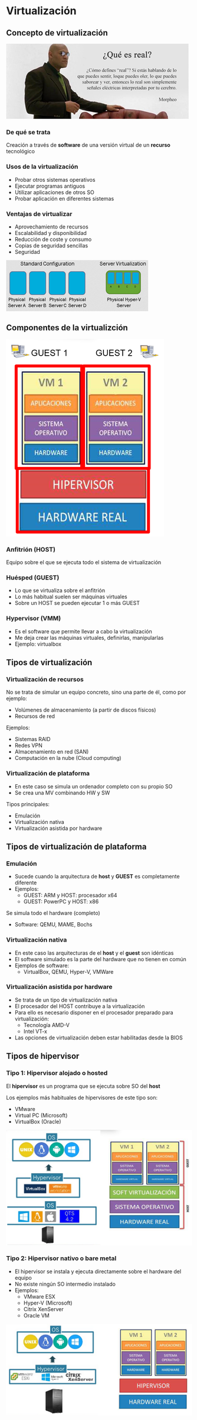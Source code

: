 # Virtualización

## Concepto de virtualización

![](2019-05-16-08-40-46.png)

### De qué se trata

Creación a través de **software** de una versión virtual de un **recurso** tecnológico

### Usos de la virtualización

- Probar otros sistemas operativos
- Ejecutar programas antiguos
- Utilizar aplicaciones de otros SO
- Probar aplicación en diferentes sistemas

### Ventajas de virtualizar

- Aprovechamiento de recursos
- Escalabilidad y disponibilidad
- Reducción de coste y consumo
- Copias de seguridad sencillas
- Seguridad

![](2019-05-16-08-42-01.png)

## Componentes de la virtualizción

![](2019-05-16-08-42-51.png)

### Anfitrión (HOST)

Equipo sobre el que se ejecuta todo el sistema de virtualización

### Huésped (GUEST)

- Lo que se virtualiza sobre el anfitrión
- Lo más habitual suelen ser máquinas virtuales
- Sobre un HOST se pueden ejecutar 1 o más GUEST

### Hypervisor (VMM)

- Es el software que permite llevar a cabo la virtualización
- Me deja crear las máquinas virtuales, definirlas, manipularlas
- Ejemplo: virtualbox

## Tipos de virtualización

### Virtualización de recursos

No se trata de simular un equipo concreto, sino una parte de él, como por ejemplo:

- Volúmenes de almacenamiento (a partir de discos físicos)
- Recursos de red

Ejemplos:

- Sistemas RAID
- Redes VPN
- Almacenamiento en red (SAN)
- Computación en la nube (Cloud computing)

### Virtualización de plataforma

- En este caso se simula un ordenador completo con su propio SO
- Se crea una MV combinando HW y SW

Tipos principales:

- Emulación
- Virtualización nativa
- Virtualización asistida por hardware

## Tipos de virtualización de plataforma

### Emulación

- Sucede cuando la arquitectura de **host** y **GUEST** es completamente diferente
- Ejemplos:
  - GUEST: ARM y HOST: procesador x64
  - GUEST: PowerPC y HOST: x86

Se simula todo el hardware (completo)

- Software: QEMU, MAME, Bochs

### Virtualización nativa

- En este caso las arquitecturas de el **host** y el **guest** son idénticas
- El software simulado es la parte del hardware que no tienen en común
- Ejemplos de software:
  - VirtualBox, QEMU, Hyper-V, VMWare

### Virtualización asistida por hardware

- Se trata de un tipo de virtualización nativa
- El procesador del HOST contribuye a la virtualización
- Para ello es necesario disponer en el procesador preparado para virtualización:
  - Tecnología AMD-V
  - Intel VT-x
- Las opciones de virtualización deben estar habilitadas desde la BIOS

## Tipos de hipervisor

### Tipo 1: Hipervisor alojado o hosted

El **hipervisor** es un programa que se ejecuta sobre SO del **host**

Los ejemplos más habituales de hipervisores de este tipo son:

- VMware
- Virtual PC (Microsoft)
- VirtualBox (Oracle)

![](2019-05-16-08-44-14.png)

### Tipo 2: Hipervisor nativo o bare metal

- El hipervisor se instala y ejecuta directamente sobre el hardware del equipo
- No existe ningún SO intermedio instalado
- Ejemplos:
  - VMware ESX
  - Hyper-V (Microsoft)
  - Citrix XenServer
  - Oracle VM

![](2019-05-16-08-44-34.png)